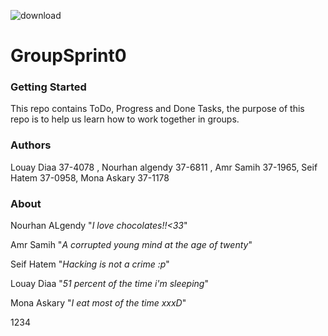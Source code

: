 ![download](https://user-images.githubusercontent.com/36380160/36218905-e19a2b14-11c6-11e8-898a-1db5d21e1944.png)













# GroupSprint0

### Getting Started 
This repo contains ToDo, Progress and Done Tasks, the purpose of this repo is to help us learn how to work together in groups.

### Authors 
Louay Diaa 37-4078 , Nourhan algendy 37-6811 , Amr Samih 37-1965, Seif Hatem 37-0958, Mona Askary 37-1178

### About 
Nourhan ALgendy "_I love chocolates!!<33_"

Amr Samih "_A corrupted young mind at the age of twenty_"

Seif Hatem "_Hacking is not a crime :p_"

Louay Diaa "_51 percent of the time i'm sleeping_"

Mona Askary "_I eat most of the time xxxD_"

1234

